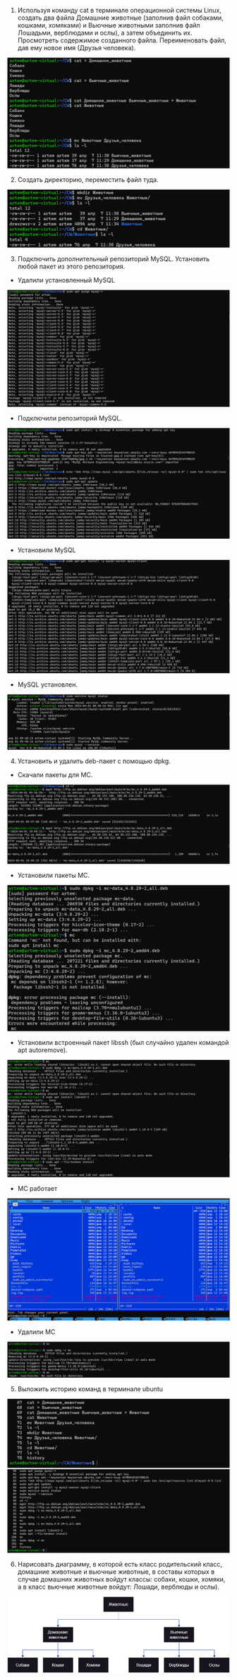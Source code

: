 1. Используя команду cat в терминале операционной системы Linux, создать
   два файла Домашние животные (заполнив файл собаками, кошками,
   хомяками) и Вьючные животными заполнив файл Лошадьми, верблюдами и
   ослы), а затем объединить их. Просмотреть содержимое созданного файла.
   Переименовать файл, дав ему новое имя (Друзья человека).

![task_1](/images/task_1.png)



2. Создать директорию, переместить файл туда.

![task_2](/images/task_2.png)



3. Подключить дополнительный репозиторий MySQL. Установить любой пакет
   из этого репозитория.

* Удалили установленный MySQL

![task_3.1](/images/task_3.1.png)

* Подключили репозиторий MySQL.

![task_3.2](/images/task_3.2.png)

* Установили MySQL

![task_3.3](/images/task_3.3.png)

* MySQL установлен.

![task_3.4](/images/task_3.4.png)



4. Установить и удалить deb-пакет с помощью dpkg.

* Скачали пакеты для MC.

![task_4.1](/images/task_4.1.png)

* Установили пакеты MC.

![task_4.1](/images/task_4.2.png)

* Установили встроенный пакет libssh (был случайно удален командой apt autoremove).

![task_4.1](/images/task_4.3.png)

* MC работает

![task_4.1](/images/task_4.4.png)

* Удалили MC

![task_4.1](/images/task_4.5.png)

5. Выложить историю команд в терминале ubuntu

![task_5.1](/images/task_5.1.png)
![task_5.2](/images/task_5.2.png)

6. Нарисовать диаграмму, в которой есть класс родительский класс, домашние
   животные и вьючные животные, в составы которых в случае домашних
   животных войдут классы: собаки, кошки, хомяки, а в класс вьючные животные
   войдут: Лошади, верблюды и ослы).

![task_6](/images/task_6.png)

